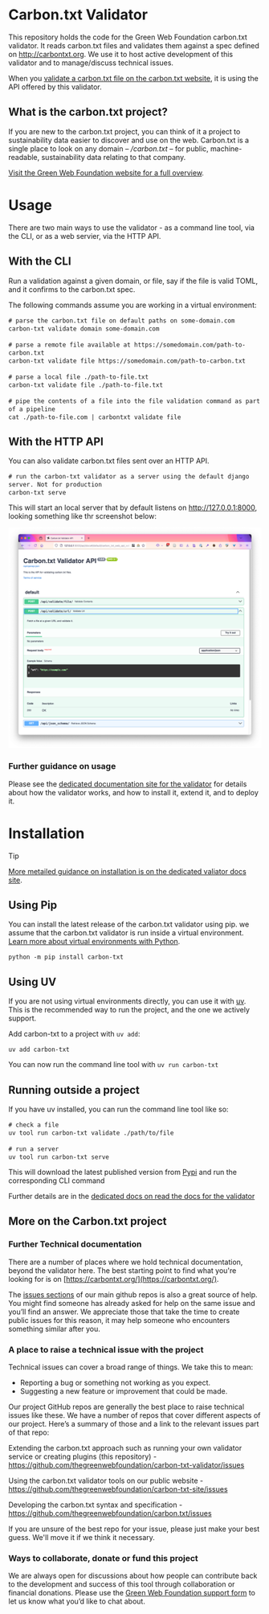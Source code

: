 # Carbon.txt Validator

This repository holds the code for the Green Web Foundation carbon.txt validator. It reads carbon.txt files and validates them against a spec defined on http://carbontxt.org. We use it to host active development of this validator and to manage/discuss technical issues.


When you [validate a carbon.txt file on the carbon.txt website](https://carbontxt.org/tools), it is using the API offered by this validator.

## What is the carbon.txt project?

If you are new to the carbon.txt project, you can think of it a project to sustainability data easier to discover and use on the web. Carbon.txt is a single place to look on any domain – */carbon.txt* – for public, machine-readable, sustainability data relating to that company.

[Visit the Green Web Foundation website for a full overview](https://www.thegreenwebfoundation.org/tools/carbon-txt/).

# Usage

There are two main ways to use the validator - as a command line tool, via the CLI, or as a web servier, via the HTTP API.

## With the CLI

Run a validation against a given domain, or file, say if the file is valid TOML,
and it confirms to the carbon.txt spec.

The following commands assume you are working in a virtual environment:

```shell
# parse the carbon.txt file on default paths on some-domain.com
carbon-txt validate domain some-domain.com

# parse a remote file available at https://somedomain.com/path-to-carbon.txt
carbon-txt validate file https://somedomain.com/path-to-carbon.txt

# parse a local file ./path-to-file.txt
carbon-txt validate file ./path-to-file.txt

# pipe the contents of a file into the file validation command as part of a pipeline
cat ./path-to-file.com | carbontxt validate file
```

## With the HTTP API

You can also validate carbon.txt files sent over an HTTP API.

```shell
# run the carbon-txt validator as a server using the default django server. Not for production
carbon-txt serve
```

This will start an local server that by default listens on http://127.0.0.1:8000, looking something like thr screenshot below:

![Screenshot of the validator API](docs/img/plugins-apidocs-example.png)

### Further guidance on usage 

Please see the [dedicated documentation site for the validator](https://carbon-txt-validator.readthedocs.io/en/latest/) for details about how the validator works, and how to install it, extend it, and to deploy it.

# Installation

> [!TIP]
> [More metailed guidance on installation is on the dedicated valiator docs site](https://carbon-txt-validator.readthedocs.io/en/latest/installation.html). 

## Using Pip

You can install the latest release of the carbon.txt validator using pip. we assume that the carbon.txt validator is run inside a virtual environment. [Learn more about virtual environments with Python](https://realpython.com/python-virtual-environments-a-primer/).

```
python -m pip install carbon-txt
```


## Using UV

If you are not using virtual environments directly, you can use it with
[uv](https://docs.astral.sh/uv/). This is the recommended way to run the
project, and the one we actively support.

Add carbon-txt to a project with `uv add`:

```
uv add carbon-txt
```

You can now run the command line tool with `uv run carbon-txt`

## Running outside a project

If you have uv installed, you can run the command line tool like so:

```
# check a file
uv tool run carbon-txt validate ./path/to/file

# run a server
uv tool run carbon-txt serve
```

This will download the latest published version from [Pypi](https://pypi.org/) and run the corresponding CLI command

Further details are in the [dedicated docs on read the docs for the validator](https://carbon-txt-validator.readthedocs.io/en/latest/index.html)


## More on the Carbon.txt project


### Further Technical documentation

There are a number of places where we hold technical documentation, beyond the validator here. The best starting point to find what you're looking for is on [https://carbontxt.org/](https://carbontxt.org/).

The [issues sections](https://github.com/thegreenwebfoundation/carbon.txt/issues) of our main github repos is also a great source of help. You might find someone has already asked for help on the same issue and you’ll find an answer. We appreciate those that take the time to create public issues for this reason, it may help someone who encounters something similar after you.

### A place to raise a technical issue with the project

Technical issues can cover a broad range of things. We take this to mean:

- Reporting a bug or something not working as you expect.
- Suggesting a new feature or improvement that could be made.

Our project GitHub repos are generally the best place to raise technical issues like these. We have a number of repos that cover different aspects of our project. Here’s a summary of those and a link to the relevant issues part of that repo:

Extending the carbon.txt approach such as running your own validator service or creating plugins (this repository) - https://github.com/thegreenwebfoundation/carbon-txt-validator/issues

Using the carbon.txt validator tools on our public website - https://github.com/thegreenwebfoundation/carbon-txt-site/issues

Developing the carbon.txt syntax and specification - https://github.com/thegreenwebfoundation/carbon.txt/issues

If you are unsure of the best repo for your issue, please just make your best guess. We'll move it if we think it necessary.


### Ways to collaborate, donate or fund this project

We are always open for discussions about how people can contribute back to the development and success of this tool through collaboration or financial donations. Please use the [Green Web Foundation support form](https://www.thegreenwebfoundation.org/support-form/) to let us know what you’d like to chat about.

